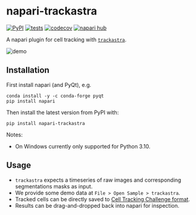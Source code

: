 # napari-trackastra

[![PyPI](https://img.shields.io/pypi/v/napari-trackastra.svg?color=green)](https://pypi.org/project/napari-trackastra)
[![tests](https://github.com/weigertlab/napari-trackastra/workflows/tests/badge.svg)](https://github.com/weigertlab/napari-trackastra/actions)
[![codecov](https://codecov.io/gh/weigertlab/napari-trackastra/branch/main/graph/badge.svg)](https://codecov.io/gh/weigertlab/napari-trackastra)
[![napari hub](https://img.shields.io/endpoint?url=https://api.napari-hub.org/shields/napari-trackastra)](https://napari-hub.org/plugins/napari-trackastra)

A napari plugin for cell tracking with [`trackastra`](https://github.com/weigertlab/trackastra).

![demo](https://github.com/weigertlab/napari-trackastra/assets/8866751/097eb82d-0fef-423e-9275-3fb528c20f7d)


## Installation

First install napari (and PyQt), e.g.
```
conda install -y -c conda-forge pyqt
pip install napari
```

Then install the latest version from PyPI with:
```
pip install napari-trackastra
```

Notes:
- On Windows currently only supported for Python 3.10.

## Usage

- `trackastra` expects a timeseries of raw images and corresponding segmentations masks as input.
- We provide some demo data at `File > Open Sample > trackastra`.
- Tracked cells can be directly saved to [Cell Tracking Challenge format](https://celltrackingchallenge.net/datasets/).
- Results can be drag-and-dropped back into napari for inspection. 

[napari]: https://github.com/napari/napari
[tox]: https://tox.readthedocs.io/en/latest/
[pip]: https://pypi.org/project/pip/
[PyPI]: https://pypi.org/
